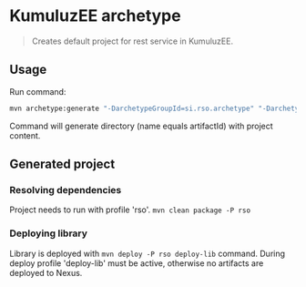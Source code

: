 # KumuluzEE archetype
> Creates default project for rest service in KumuluzEE.

## Usage

Run command:
```bash
mvn archetype:generate "-DarchetypeGroupId=si.rso.archetype" "-DarchetypeArtifactId=rso-archetype" "-DarchetypeVersion=1.7.0" "-DgroupId=si.rso.sample" "-DartifactId=sample-project" "-Dversion=1.0.0-SNAPSHOT"
```

Command will generate directory (name equals artifactId) with project content.

## Generated project

### Resolving dependencies

Project needs to run with profile 'rso'. `mvn clean package -P rso`

### Deploying library

Library is deployed with `mvn deploy -P rso deploy-lib` command. During deploy profile 'deploy-lib' must be active, otherwise no artifacts are deployed to Nexus.
